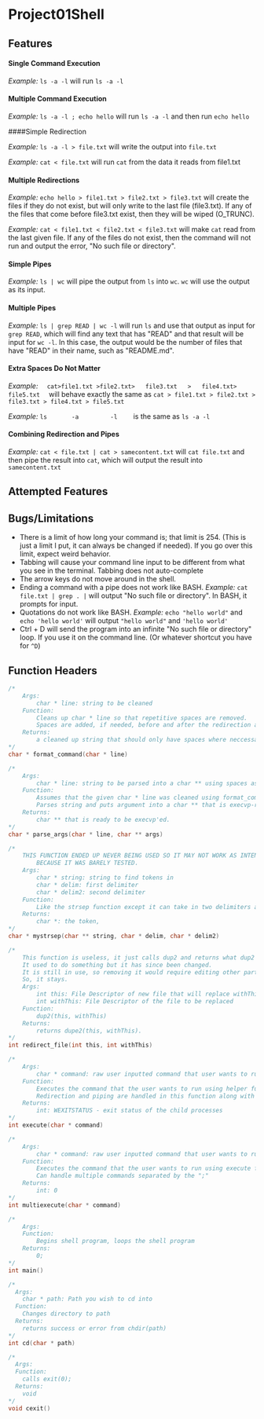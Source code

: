 # Project01Shell

## Features
#### Single Command Execution

*Example:* ```ls -a -l``` will run ```ls -a -l```


#### Multiple Command Execution

*Example:* ```ls -a -l ; echo hello``` will run ```ls -a -l``` and then run ```echo hello```


####Simple Redirection

*Example:* ```ls -a -l > file.txt``` will write the output into ```file.txt```

*Example:* ```cat < file.txt``` will run ```cat``` from the data it reads from file1.txt


#### Multiple Redirections

*Example:* ```echo hello > file1.txt > file2.txt > file3.txt``` will create the files if they do not exist, but will only write to the last file (file3.txt). If any of the files that come before file3.txt exist, then they will be wiped (O_TRUNC).

*Example:* ```cat < file1.txt < file2.txt < file3.txt``` will make ```cat``` read from the last given file. If any of the files do not exist, then the command will not run and output the error, "No such file or directory".


#### Simple Pipes

*Example:* ```ls | wc``` will pipe the output from ```ls``` into ```wc```. ```wc``` will use the output as its input.


#### Multiple Pipes

*Example:* ```ls | grep READ | wc -l``` will run ```ls``` and use that output as input for ```grep READ```, which will find any text that has "READ" and that result will be input for ```wc -l```. In this case, the output would be the number of files that have "READ" in their name, such as "README.md".


#### Extra Spaces Do Not Matter

*Example:* ```   cat>file1.txt >file2.txt>   file3.txt   >   file4.txt>  file5.txt   ``` will behave exactly the same as ```cat > file1.txt > file2.txt > file3.txt > file4.txt > file5.txt```

*Example:* ``` ls       -a         -l     ``` is the same as ```ls -a -l```


#### Combining Redirection and Pipes

*Example:* ```cat < file.txt | cat > samecontent.txt``` will ```cat file.txt``` and then pipe the result into ```cat```, which will output the result into ```samecontent.txt```

## Attempted Features

## Bugs/Limitations
- There is a limit of how long your command is; that limit is 254. (This is just a limit I put, it can always be changed if needed). If you go over this limit, expect weird behavior.
- Tabbing will cause your command line input to be different from what you see in the terminal. Tabbing does not auto-complete
- The arrow keys do not move around in the shell.
- Ending a command with a pipe does not work like BASH.
  *Example:* ```cat file.txt | grep . |``` will output "No such file or directory". In BASH, it prompts for input.
- Quotations do not work like BASH.
  *Example:* ```echo "hello world"``` and ```echo 'hello world'``` will output ```"hello world"``` and ```'hello world'```
- Ctrl + D will send the program into an infinite "No such file or directory" loop. If you use it on the command line. (Or whatever shortcut you have for ```^D```)

## Function Headers
```c
/*
	Args:
		char * line: string to be cleaned
	Function:
		Cleans up char * line so that repetitive spaces are removed.
		Spaces are added, if needed, before and after the redirection and piping characters.
	Returns:
		a cleaned up string that should only have spaces where neccessary.
*/
char * format_command(char * line)
```
```c
/*
	Args:
		char * line: string to be parsed into a char ** using spaces as separators
	Function:
		Assumes that the given char * line was cleaned using format_command.
		Parses string and puts argument into a char ** that is execvp-ready.
	Returns:
		char ** that is ready to be execvp'ed.
*/
char * parse_args(char * line, char ** args)
```
```c
/*
	THIS FUNCTION ENDED UP NEVER BEING USED SO IT MAY NOT WORK AS INTENDED
		BECAUSE IT WAS BARELY TESTED.
	Args:
		char * string: string to find tokens in
		char * delim: first delimiter
		char * delim2: second delimiter
	Function:
		Like the strsep function except it can take in two delimiters and use both to find tokens.
	Returns:
		char *: the token,
*/
char * mystrsep(char ** string, char * delim, char * delim2)
```
```c
/*
	This function is useless, it just calls dup2 and returns what dup2 returns.
	It used to do something but it has since been changed.
	It is still in use, so removing it would require editing other parts of the program.
	So, it stays.
	Args:
		int this: File Descriptor of new file that will replace withThis.
		int withThis: File Descriptor of the file to be replaced
	Function:
		dup2(this, withThis)
	Returns:
		returns dupe2(this, withThis).
*/
int redirect_file(int this, int withThis)
```
```c
/*
	Args:
		char * command: raw user inputted command that user wants to run
	Function:
		Executes the command that the user wants to run using helper functions that parse the args
		Redirection and piping are handled in this function along with the execution of commands.
	Returns:
		int: WEXITSTATUS - exit status of the child processes
*/
int execute(char * command)
```
```c
/*
	Args:
		char * command: raw user inputted command that user wants to run
	Function:
		Executes the command that the user wants to run using execute function.
		Can handle multiple commands separated by the ";"
	Returns:
		int: 0
*/
int multiexecute(char * command)
```
```c
/*
	Args:
	Function:
		Begins shell program, loops the shell program
	Returns:
		0;
*/
int main()
```
```c
/*
  Args:
    char * path: Path you wish to cd into
  Function:
    Changes directory to path
  Returns:
    returns success or error from chdir(path)
*/
int cd(char * path)
```
```c
/*
  Args:
  Function:
    calls exit(0);
  Returns:
    void
*/
void cexit()
```

